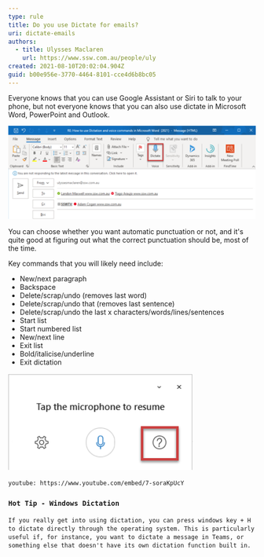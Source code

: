```yaml
---
type: rule
title: Do you use Dictate for emails?
uri: dictate-emails
authors:
  - title: Ulysses Maclaren
    url: https://www.ssw.com.au/people/uly
created: 2021-08-10T20:02:04.904Z
guid: b00e956e-3770-4464-8101-cce4d6b8bc05
---
```

Everyone knows that you can use Google Assistant or Siri to talk to your phone, but not everyone knows that you can also use dictate in Microsoft Word, PowerPoint and Outlook.

<!--endintro-->

![Figure: Press this button in the ribbon to dictate, or use the keyboard shortcut of Alt+`](dictate.png)

You can choose whether you want automatic punctuation or not, and it's quite good at figuring out what the correct punctuation should be, most of the time.

Key commands that you will likely need include:

* New/next paragraph
* Backspace
* Delete/scrap/undo (removes last word)
* Delete/scrap/undo that (removes last sentence)
* Delete/scrap/undo the last x characters/words/lines/sentences
* Start list
* Start numbered list
* New/next line
* Exit list
* Bold/italicise/underline <word or phrase you want formatted>
* Exit dictation

![Figure: For a full list of available commands, click here (the box that pops up at the bottom of the screen while you dictate)](dictate-more-commands.png)

`youtube: https://www.youtube.com/embed/7-soraKpUcY`

### `Hot Tip - Windows Dictation`

`If you really get into using dictation, you can press windows key + H to dictate directly through the operating system. This is particularly useful if, for instance, you want to dictate a message in Teams, or something else that doesn't have its own dictation function built in.`